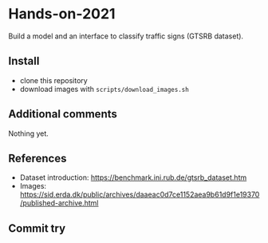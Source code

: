 # Hands-on-2021

Build a model and an interface to classify traffic signs (GTSRB dataset).

## Install

* clone this repository 
* download images with `scripts/download_images.sh`

## Additional comments

Nothing yet.

## References

* Dataset introduction: https://benchmark.ini.rub.de/gtsrb_dataset.htm
* Images: https://sid.erda.dk/public/archives/daaeac0d7ce1152aea9b61d9f1e19370/published-archive.html

## Commit try
